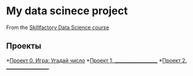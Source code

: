 # My data scinece project
From the [Skillfactory Data Science course](http://skillfactory.ru/data-scientist)

## Проекты

*[Проект 0. Игра: Угадай число](https://github.com/ymm8895361/MarinaDS_1/blob/main/project_0)
*[Проект 1. __________________](___)
*[Проект 2. __________________](___)

